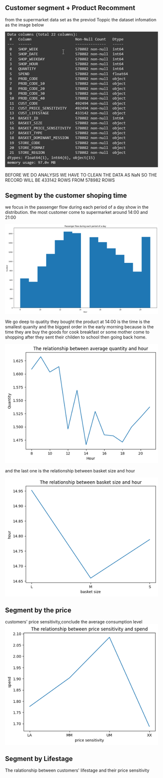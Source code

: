 ## Customer segment + Product Recomment
from the supermarket data set as the previod Toppic
the dataset infomation as the image below

![image](https://github.com/SrWannapa/MADT8101-Customer-analytic/blob/main/05.customer%20segment%20%2B%20product%20recomment/Data_info.jpg)

BEFORE WE DO ANALYSIS WE HAVE TO CLEAN THE DATA AS NaN SO THE RECORD WILL BE 433142 ROWS FROM 578982 ROWS

## Segment by the customer shoping time 
 we focus in the passenger flow during each period of a day show in the distribution. the most customer come to supermarket around 14:00 and 21:00

![image](https://github.com/SrWannapa/MADT8101-Customer-analytic/blob/main/05.customer%20segment%20%2B%20product%20recomment/the%20passenger%20flow.png)

We go deep to quatity they bought the product at 14:00 is the time is the smallest quanity and the biggest order in the early morning because is the time they are buy the goods for cook breakfast or some mother come to shopping after they sent their childen to school then going back home.

![image](https://github.com/SrWannapa/MADT8101-Customer-analytic/blob/main/05.customer%20segment%20%2B%20product%20recomment/The%20relationship%20between%20average%20quantity%20and%20hour.png)

and the last one is the relationship between basket size and hour

![image](https://github.com/SrWannapa/MADT8101-Customer-analytic/blob/main/05.customer%20segment%20%2B%20product%20recomment/The%20relationship%20between%20basket%20size%20and%20hour.png)

## Segment by the price

customers' price sensitivity,conclude the average consumption level
![image](https://github.com/SrWannapa/MADT8101-Customer-analytic/blob/main/05.customer%20segment%20%2B%20product%20recomment/The%20relationship%20between%20price%20sensitivity%20and%20spend.png)

##  Segment by Lifestage
The ralationship between customers' lifestage and their price sensitivity

